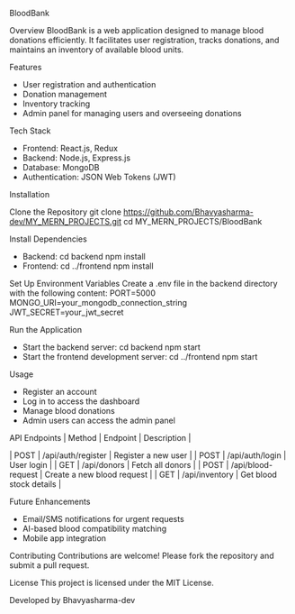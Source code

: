  BloodBank

 Overview
BloodBank is a web application designed to manage blood donations efficiently. It facilitates user registration, tracks donations, and maintains an inventory of available blood units.

 Features
- User registration and authentication
- Donation management
- Inventory tracking
- Admin panel for managing users and overseeing donations

 Tech Stack
- Frontend: React.js, Redux
- Backend: Node.js, Express.js
- Database: MongoDB
- Authentication: JSON Web Tokens (JWT)

 Installation

 Clone the Repository
git clone https://github.com/Bhavyasharma-dev/MY_MERN_PROJECTS.git
cd MY_MERN_PROJECTS/BloodBank

 Install Dependencies
- Backend:
cd backend
npm install
- Frontend:
cd ../frontend
npm install

 Set Up Environment Variables
Create a .env file in the backend directory with the following content:
PORT=5000
MONGO_URI=your_mongodb_connection_string
JWT_SECRET=your_jwt_secret

 Run the Application
- Start the backend server:
cd backend
npm start
- Start the frontend development server:
cd ../frontend
npm start

 Usage
- Register an account
- Log in to access the dashboard
- Manage blood donations
- Admin users can access the admin panel

 API Endpoints
| Method | Endpoint | Description |

| POST | /api/auth/register | Register a new user |
| POST | /api/auth/login | User login |
| GET | /api/donors | Fetch all donors |
| POST | /api/blood-request | Create a new blood request |
| GET | /api/inventory | Get blood stock details |

 Future Enhancements
- Email/SMS notifications for urgent requests
- AI-based blood compatibility matching
- Mobile app integration

 Contributing
Contributions are welcome! Please fork the repository and submit a pull request.

 License
This project is licensed under the MIT License.

Developed by Bhavyasharma-dev
